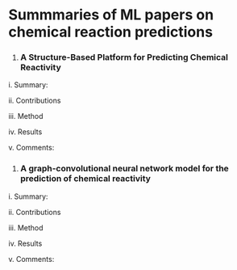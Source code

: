 # Summmaries of ML papers on chemical reaction predictions

1. ### A Structure-Based Platform for Predicting Chemical Reactivity

  i. Summary:
  
  ii. Contributions
  
  iii. Method
  
  iv. Results
  
  v. Comments:
    
1. ### A graph-convolutional neural network model for the prediction of chemical reactivity
  i. Summary:
  
  ii. Contributions
  
  iii. Method
  
  iv. Results
  
  v. Comments:
